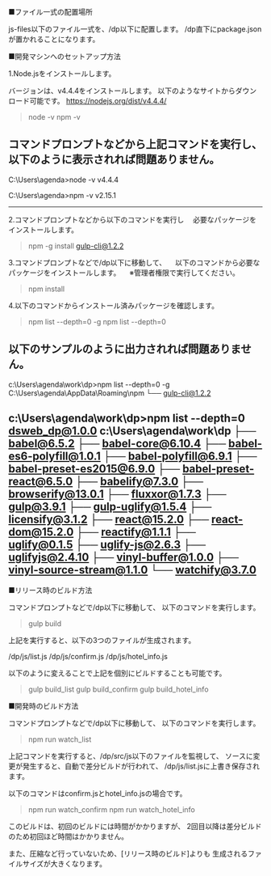 ■ファイル一式の配置場所

js-files以下のファイル一式を、/dp以下に配置します。
/dp直下にpackage.jsonが置かれることになります。


■開発マシンへのセットアップ方法

1.Node.jsをインストールします。

バージョンは、v4.4.4をインストールします。
以下のようなサイトからダウンロード可能です。
https://nodejs.org/dist/v4.4.4/


> node -v
> npm -v

コマンドプロンプトなどから上記コマンドを実行し、
以下のように表示されれば問題ありません。
---------------------------------------------
C:\Users\agenda>node -v
v4.4.4

C:\Users\agenda>npm -v
v2.15.1

---------------------------------------------



2.コマンドプロンプトなどから以下のコマンドを実行し
　必要なパッケージをインストールします。

> npm -g install gulp-cli@1.2.2


3.コマンドプロンプトなどで/dp以下に移動して、
　以下のコマンドから必要なパッケージをインストールします。
　※管理者権限で実行してください。

> npm install


4.以下のコマンドからインストール済みパッケージを確認します。

> npm list --depth=0 -g
> npm list --depth=0


以下のサンプルのように出力されれば問題ありません。
---------------------------------------------
c:\Users\agenda\work\dp>npm list --depth=0 -g
C:\Users\agenda\AppData\Roaming\npm
└── gulp-cli@1.2.2

c:\Users\agenda\work\dp>npm list --depth=0
dsweb_dp@1.0.0 c:\Users\agenda\work\dp
├── babel@6.5.2
├── babel-core@6.10.4
├── babel-es6-polyfill@1.0.1
├── babel-polyfill@6.9.1
├── babel-preset-es2015@6.9.0
├── babel-preset-react@6.5.0
├── babelify@7.3.0
├── browserify@13.0.1
├── fluxxor@1.7.3
├── gulp@3.9.1
├── gulp-uglify@1.5.4
├── licensify@3.1.2
├── react@15.2.0
├── react-dom@15.2.0
├── reactify@1.1.1
├── uglify@0.1.5
├── uglify-js@2.6.3
├── uglifyjs@2.4.10
├── vinyl-buffer@1.0.0
├── vinyl-source-stream@1.1.0
└── watchify@3.7.0
---------------------------------------------



■リリース時のビルド方法

コマンドプロンプトなどで/dp以下に移動して、
以下のコマンドを実行します。

> gulp build


上記を実行すると、以下の3つのファイルが生成されます。

/dp/js/list.js
/dp/js/confirm.js
/dp/js/hotel_info.js


以下のように変えることで上記を個別にビルドすることも可能です。

> gulp build_list
> gulp build_confirm
> gulp build_hotel_info



■開発時のビルド方法

コマンドプロンプトなどで/dp以下に移動して、
以下のコマンドを実行します。

> npm run watch_list


上記コマンドを実行すると、/dp/src/js以下のファイルを監視して、
ソースに変更が発生すると、自動で差分ビルドが行われて、
/dp/js/list.jsに上書き保存されます。


以下のコマンドはconfirm.jsとhotel_info.jsの場合です。

> npm run watch_confirm
> npm run watch_hotel_info


このビルドは、初回のビルドには時間がかかりますが、
2回目以降は差分ビルドのため初回ほど時間はかかりません。

また、圧縮など行っていないため、[リリース時のビルド]よりも
生成されるファイルサイズが大きくなります。

